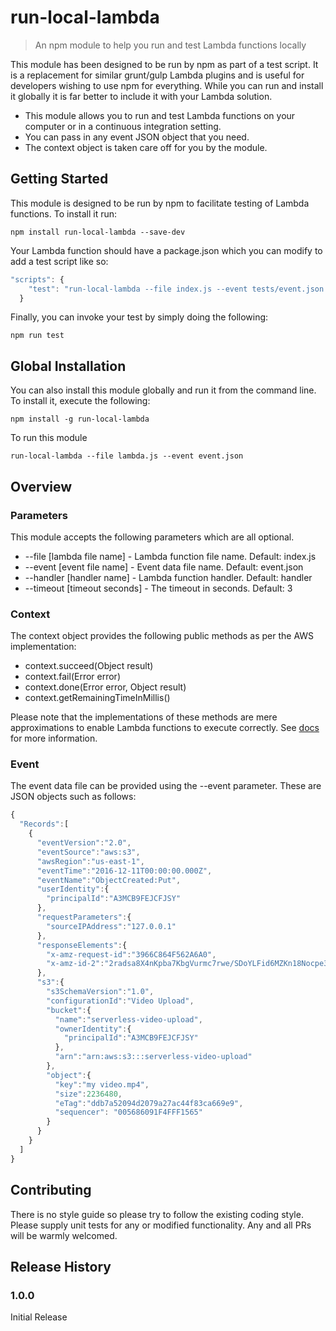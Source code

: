 # run-local-lambda
> An npm module to help you run and test Lambda functions locally

This module has been designed to be run by npm as part of a test script. It is a replacement for similar grunt/gulp Lambda plugins and is useful for developers wishing to use npm for everything.
While you can run and install it globally it is far better to include it with your Lambda solution. 

* This module allows you to run and test Lambda functions on your computer or in a continuous integration setting.
* You can pass in any event JSON object that you need.
* The context object is taken care off for you by the module.

## Getting Started
This module is designed to be run by npm to facilitate testing of Lambda functions. To install it run:

```shell
npm install run-local-lambda --save-dev
```

Your Lambda function should have a package.json which you can modify to add a test script like so:

```js
"scripts": {
    "test": "run-local-lambda --file index.js --event tests/event.json --timeout 3"
  }
```

Finally, you can invoke your test by simply doing the following:

```shell
npm run test
```

## Global Installation

You can also install this module globally and run it from the command line. To install it, execute the following:

```shell
npm install -g run-local-lambda
``` 

To run this module 
```shell
run-local-lambda --file lambda.js --event event.json
```

## Overview
### Parameters
This module accepts the following parameters which are all optional.

* --file [lambda file name] 	- Lambda function file name. Default: index.js
* --event [event file name] 	- Event data file name. Default: event.json
* --handler [handler name]  	- Lambda function handler. Default: handler
* --timeout [timeout seconds] 	- The timeout in seconds. Default: 3

### Context
The context object provides the following public methods as per the AWS implementation: 
* context.succeed(Object result) 
* context.fail(Error error)	
* context.done(Error error, Object result)
* context.getRemainingTimeInMillis()

Please note that the implementations of these methods are mere approximations to enable Lambda functions to execute correctly.
See [docs](http://docs.aws.amazon.com/lambda/latest/dg/nodejs-prog-model-context.html) for more information.  

### Event
The event data file can be provided using the --event parameter. These are JSON objects such as follows:

```js
{
  "Records":[
    {
      "eventVersion":"2.0",
      "eventSource":"aws:s3",
      "awsRegion":"us-east-1",
      "eventTime":"2016-12-11T00:00:00.000Z",
      "eventName":"ObjectCreated:Put",
      "userIdentity":{
        "principalId":"A3MCB9FEJCFJSY"
      },
      "requestParameters":{
        "sourceIPAddress":"127.0.0.1"
      },
      "responseElements":{
        "x-amz-request-id":"3966C864F562A6A0",
        "x-amz-id-2":"2radsa8X4nKpba7KbgVurmc7rwe/SDoYLFid6MZKn18Nocpe3Ofwo5TJ+uJCnkf/"
      },
      "s3":{
        "s3SchemaVersion":"1.0",
        "configurationId":"Video Upload",
        "bucket":{
          "name":"serverless-video-upload",
          "ownerIdentity":{
            "principalId":"A3MCB9FEJCFJSY"
          },
          "arn":"arn:aws:s3:::serverless-video-upload"
        },
        "object":{
          "key":"my video.mp4",
          "size":2236480,
          "eTag":"ddb7a52094d2079a27ac44f83ca669e9",
          "sequencer": "005686091F4FFF1565"
        }
      }
    }
  ]
}
```

## Contributing
There is no style guide so please try to follow the existing coding style. Please supply unit tests for any or modified functionality. Any and all PRs will be warmly welcomed. 

## Release History
### 1.0.0
Initial Release
